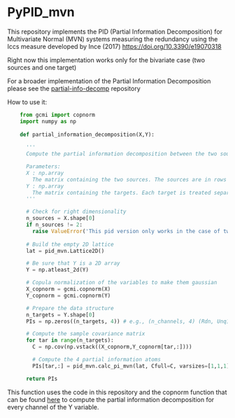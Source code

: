 # PyPID_mvn
This repository implements the PID (Partial Information Decomposition) for Multivariate Normal (MVN) systems measuring the redundancy using the Iccs measure developed by Ince (2017)  https://doi.org/10.3390/e19070318

Right now this implementation works only for the bivariate case (two sources and one target)

For a broader implementation of the Partial Information Decomposition please see the [partial-info-decomp](https://github.com/robince/partial-info-decomp) repository

How to use it:
```python
    from gcmi import copnorm
    import numpy as np
    
    def partial_information_decomposition(X,Y):
      
      '''
      Compute the partial information decomposition between the two sources in X and each target in Y using the Iccs redundancy measure for continuous gaussian variables.

      Parameters:
      X : np.array
        The matrix containing the two sources. The sources are in rows so the shape is (n_sources, n_samples)
      Y : np.array
        The matrix containing the targets. Each target is treated separately and could be e.g., a different EEG channel. The targets are in rows so the shape is (n_targtes, n_samples)
      '''

      # Check for right dimensionality
      n_sources = X.shape[0]
      if n_sources != 2:
        raise ValueError('This pid version only works in the case of two sources')
      
      # Build the empty 2D lattice
      lat = pid_mvn.Lattice2D()

      # Be sure that Y is a 2D array
      Y = np.atleast_2d(Y)

      # Copula normalization of the variables to make them gaussian
      X_copnorm = gcmi.copnorm(X)
      Y_copnorm = gcmi.copnorm(Y)

      # Prepare the data structure
      n_targets = Y.shape[0]
      PIs = np.zeros((n_targets, 4)) # e.g., (n_channels, 4) (Rdn, Unq1, Unq2, Syn)

      # Compute the sample covariance matrix
      for tar in range(n_targets):
        C = np.cov(np.vstack((X_copnorm,Y_copnorm[tar,:])))

        # Compute the 4 partial information atoms
        PIs[tar,:] = pid_mvn.calc_pi_mvn(lat, Cfull=C, varsizes=[1,1,1], Icap=pid_mvn.Iccs_mvn, forcenn=True).PI

      return PIs
```

This function uses the code in this repository and the copnorm function that can be found [here](https://github.com/robince/gcmi/tree/master/python) to compute the partial information decomposition for every channel of the Y variable.
